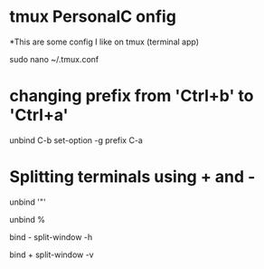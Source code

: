 # tmux PersonalC onfig

*This are some config I like on tmux (terminal app)


sudo nano ~/.tmux.conf



# changing prefix from 'Ctrl+b' to 'Ctrl+a'

unbind C-b
set-option -g prefix C-a


# Splitting terminals using + and -

unbind '"'

unbind %

bind - split-window -h

bind + split-window -v
